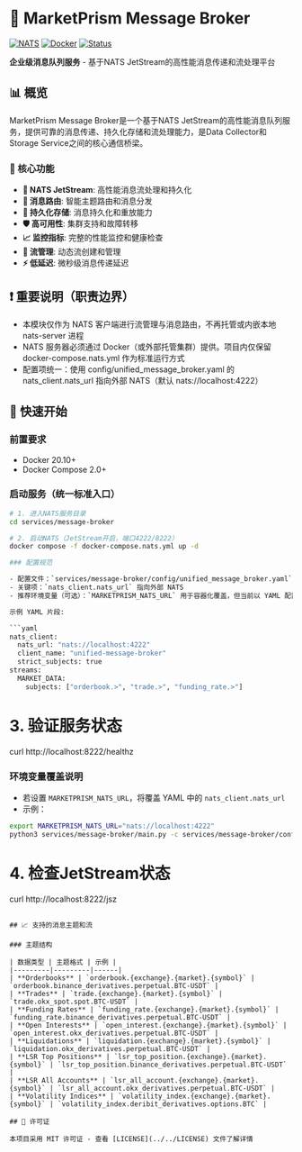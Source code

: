 # 📡 MarketPrism Message Broker

[![NATS](https://img.shields.io/badge/nats-2.10+-blue.svg)](https://nats.io/)
[![Docker](https://img.shields.io/badge/docker-ready-blue.svg)](docker-compose.nats.yml)
[![Status](https://img.shields.io/badge/status-production_ready-brightgreen.svg)](#)

**企业级消息队列服务** - 基于NATS JetStream的高性能消息传递和流处理平台

## 📊 概览

MarketPrism Message Broker是一个基于NATS JetStream的高性能消息队列服务，提供可靠的消息传递、持久化存储和流处理能力，是Data Collector和Storage Service之间的核心通信桥梁。

### 🎯 核心功能

- **📡 NATS JetStream**: 高性能消息流处理和持久化
- **🔄 消息路由**: 智能主题路由和消息分发
- **💾 持久化存储**: 消息持久化和重放能力
- **🛡️ 高可用性**: 集群支持和故障转移
- **📈 监控指标**: 完整的性能监控和健康检查
- **🔧 流管理**: 动态流创建和管理
- **⚡ 低延迟**: 微秒级消息传递延迟

## ❗ 重要说明（职责边界）

- 本模块仅作为 NATS 客户端进行流管理与消息路由，不再托管或内嵌本地 nats-server 进程
- NATS 服务器必须通过 Docker（或外部托管集群）提供。项目内仅保留 docker-compose.nats.yml 作为标准运行方式
- 配置项统一：使用 config/unified_message_broker.yaml 的 nats_client.nats_url 指向外部 NATS（默认 nats://localhost:4222）


## 🚀 快速开始

### 前置要求

- Docker 20.10+
- Docker Compose 2.0+

### 启动服务（统一标准入口）

```bash
# 1. 进入NATS服务目录
cd services/message-broker

# 2. 启动NATS（JetStream开启，端口4222/8222）
docker compose -f docker-compose.nats.yml up -d

### 配置规范

- 配置文件：`services/message-broker/config/unified_message_broker.yaml`
- 关键项：`nats_client.nats_url` 指向外部 NATS
- 推荐环境变量（可选）：`MARKETPRISM_NATS_URL` 用于容器化覆盖，但当前以 YAML 配置为准

示例 YAML 片段:

```yaml
nats_client:
  nats_url: "nats://localhost:4222"
  client_name: "unified-message-broker"
  strict_subjects: true
streams:
  MARKET_DATA:
    subjects: ["orderbook.>", "trade.>", "funding_rate.>"]
```


# 3. 验证服务状态
curl http://localhost:8222/healthz

### 环境变量覆盖说明

- 若设置 `MARKETPRISM_NATS_URL`，将覆盖 YAML 中的 `nats_client.nats_url`
- 示例：

```bash
export MARKETPRISM_NATS_URL="nats://localhost:4222"
python3 services/message-broker/main.py -c services/message-broker/config/unified_message_broker.yaml
```


# 4. 检查JetStream状态
curl http://localhost:8222/jsz
```

## 📈 支持的消息主题和流

### 主题结构

| 数据类型 | 主题格式 | 示例 |
|---------|---------|------|
| **Orderbooks** | `orderbook.{exchange}.{market}.{symbol}` | `orderbook.binance_derivatives.perpetual.BTC-USDT` |
| **Trades** | `trade.{exchange}.{market}.{symbol}` | `trade.okx_spot.spot.BTC-USDT` |
| **Funding Rates** | `funding_rate.{exchange}.{market}.{symbol}` | `funding_rate.binance_derivatives.perpetual.BTC-USDT` |
| **Open Interests** | `open_interest.{exchange}.{market}.{symbol}` | `open_interest.okx_derivatives.perpetual.BTC-USDT` |
| **Liquidations** | `liquidation.{exchange}.{market}.{symbol}` | `liquidation.okx_derivatives.perpetual.BTC-USDT` |
| **LSR Top Positions** | `lsr_top_position.{exchange}.{market}.{symbol}` | `lsr_top_position.binance_derivatives.perpetual.BTC-USDT` |
| **LSR All Accounts** | `lsr_all_account.{exchange}.{market}.{symbol}` | `lsr_all_account.okx_derivatives.perpetual.BTC-USDT` |
| **Volatility Indices** | `volatility_index.{exchange}.{market}.{symbol}` | `volatility_index.deribit_derivatives.options.BTC` |

## 📄 许可证

本项目采用 MIT 许可证 - 查看 [LICENSE](../../LICENSE) 文件了解详情
